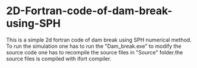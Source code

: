 # 2D-Fortran-code-of-dam-break-using-SPH
This is a simple 2d fortran code of dam break using SPH numerical method.
To run the simulation one has to run the "Dam_break.exe" 
to modify the source code one has to recompile the source files in "Source" folder.the source files is compiled with ifort compiler.
